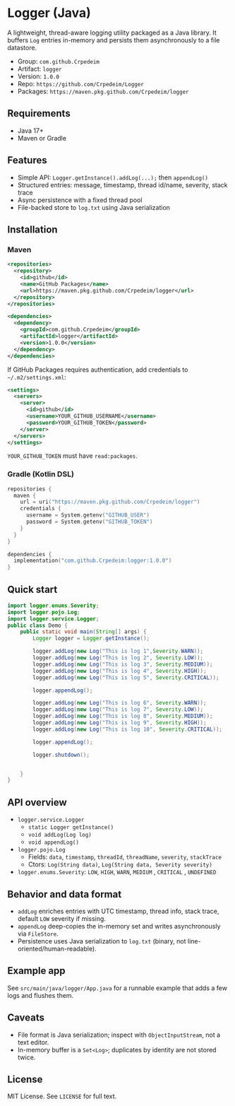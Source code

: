 # Logger (Java)

A lightweight, thread-aware logging utility packaged as a Java library. It buffers `Log` entries in-memory and persists them asynchronously to a file datastore.

- Group: `com.github.Crpedeim`
- Artifact: `logger`
- Version: `1.0.0`
- Repo: `https://github.com/Crpedeim/Logger`
- Packages: `https://maven.pkg.github.com/Crpedeim/logger`

## Requirements
- Java 17+
- Maven or Gradle

## Features
- Simple API: `Logger.getInstance().addLog(...);` then `appendLog()`
- Structured entries: message, timestamp, thread id/name, severity, stack trace
- Async persistence with a fixed thread pool
- File-backed store to `log.txt` using Java serialization

## Installation

### Maven
```xml
<repositories>
  <repository>
    <id>github</id>
    <name>GitHub Packages</name>
    <url>https://maven.pkg.github.com/Crpedeim/logger</url>
  </repository>
</repositories>

<dependencies>
  <dependency>
    <groupId>com.github.Crpedeim</groupId>
    <artifactId>logger</artifactId>
    <version>1.0.0</version>
  </dependency>
</dependencies>
```

If GitHub Packages requires authentication, add credentials to `~/.m2/settings.xml`:
```xml
<settings>
  <servers>
    <server>
      <id>github</id>
      <username>YOUR_GITHUB_USERNAME</username>
      <password>YOUR_GITHUB_TOKEN</password>
    </server>
  </servers>
</settings>
```
`YOUR_GITHUB_TOKEN` must have `read:packages`.

### Gradle (Kotlin DSL)
```kotlin
repositories {
  maven {
    url = uri("https://maven.pkg.github.com/Crpedeim/logger")
    credentials {
      username = System.getenv("GITHUB_USER")
      password = System.getenv("GITHUB_TOKEN")
    }
  }
}

dependencies {
  implementation("com.github.Crpedeim:logger:1.0.0")
}
```

## Quick start
```java
import logger.enums.Severity;
import logger.pojo.Log;
import logger.service.Logger;
public class Demo {
    public static void main(String[] args) {
        Logger logger = Logger.getInstance();

        logger.addLog(new Log("This is log 1",Severity.WARN));
        logger.addLog(new Log("This is log 2", Severity.LOW));
        logger.addLog(new Log("This is log 3", Severity.MEDIUM));
        logger.addLog(new Log("This is log 4", Severity.HIGH));
        logger.addLog(new Log("This is log 5", Severity.CRITICAL));

        logger.appendLog();

        logger.addLog(new Log("This is log 6", Severity.WARN));
        logger.addLog(new Log("This is log 7", Severity.LOW));
        logger.addLog(new Log("This is log 8", Severity.MEDIUM));
        logger.addLog(new Log("This is log 9", Severity.HIGH));
        logger.addLog(new Log("This is log 10", Severity.CRITICAL));

        logger.appendLog();

        logger.shutdown();


    }
}
```

## API overview
- `logger.service.Logger`
  - `static Logger getInstance()`
  - `void addLog(Log log)`
  - `void appendLog()`
- `logger.pojo.Log`
  - Fields: `data`, `timestamp`, `threadId`, `threadName`, `severity`, `stackTrace`
  - Ctors: `Log(String data)`, `Log(String data, Severity severity)`
- `logger.enums.Severity`: `LOW`, `HIGH`, `WARN`, `MEDIUM` , `CRITICAL` , `UNDEFINED`

## Behavior and data format
- `addLog` enriches entries with UTC timestamp, thread info, stack trace, default `LOW` severity if missing.
- `appendLog` deep-copies the in-memory set and writes asynchronously via `FileStore`.
- Persistence uses Java serialization to `log.txt` (binary, not line-oriented/human-readable).

## Example app
See `src/main/java/logger/App.java` for a runnable example that adds a few logs and flushes them.


## Caveats
- File format is Java serialization; inspect with `ObjectInputStream`, not a text editor.
- In-memory buffer is a `Set<Log>`; duplicates by identity are not stored twice.

## License 
MIT License. See `LICENSE` for full text.
